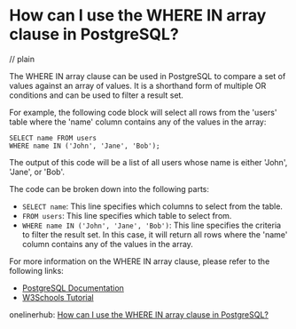 # How can I use the WHERE IN array clause in PostgreSQL?
// plain

The WHERE IN array clause can be used in PostgreSQL to compare a set of values against an array of values. It is a shorthand form of multiple OR conditions and can be used to filter a result set.

For example, the following code block will select all rows from the 'users' table where the 'name' column contains any of the values in the array:

```
SELECT name FROM users
WHERE name IN ('John', 'Jane', 'Bob');
```

The output of this code will be a list of all users whose name is either 'John', 'Jane', or 'Bob'.

The code can be broken down into the following parts:

- `SELECT name`: This line specifies which columns to select from the table.
- `FROM users`: This line specifies which table to select from.
- `WHERE name IN ('John', 'Jane', 'Bob')`: This line specifies the criteria to filter the result set. In this case, it will return all rows where the 'name' column contains any of the values in the array.

For more information on the WHERE IN array clause, please refer to the following links:

- [PostgreSQL Documentation](https://www.postgresql.org/docs/current/functions-array.html#ARRAY-COMPARISON-FUNCTIONS-TABLE)
- [W3Schools Tutorial](https://www.w3schools.com/sql/sql_in.asp)

onelinerhub: [How can I use the WHERE IN array clause in PostgreSQL?](https://onelinerhub.com/postgresql/how-can-i-use-the-where-in-array-clause-in-postgresql)